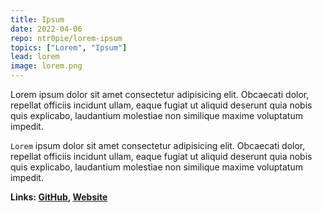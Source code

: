 ```yaml
---
title: Ipsum
date: 2022-04-06
repo: ntr0pie/lorem-ipsum
topics: ["Lorem", "Ipsum"]
lead: lorem
image: lorem.png
---
```


Lorem ipsum dolor sit amet consectetur adipisicing elit. Obcaecati dolor,
repellat officiis incidunt ullam, eaque fugiat ut aliquid deserunt quia nobis
quis explicabo, laudantium molestiae non similique maxime voluptatum impedit.

`Lorem` ipsum dolor sit amet consectetur adipisicing elit. Obcaecati dolor,
repellat officiis incidunt ullam, eaque fugiat ut aliquid deserunt quia nobis
quis explicabo, laudantium molestiae non similique maxime voluptatum impedit.

**Links: [GitHub](https://github.com/ntr0pie/lorem),
[Website](https://lorem.ipsum)**
